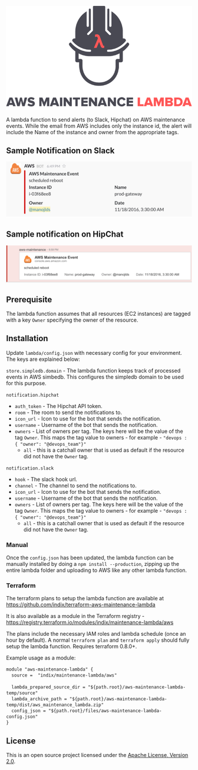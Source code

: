 <p align="center">
<img src="docs/aws_maintenance_lambda.png"/>
</p>

A lambda function to send alerts (to Slack, Hipchat) on AWS maintenance events. While the email from AWS includes only the instance id, the alert will include the Name of the instance and owner from the appropriate tags.

## Sample Notification on Slack
![](docs/slack-notification.png)

## Sample notification on HipChat
![](docs/hipchat-notification.png)

## Prerequisite

The lambda function assumes that all resources (EC2 instances) are tagged with a key `Owner` specifying the owner of the resource.

## Installation

Update `lambda/config.json` with necessary config for your environment. The keys are explained below:

`store.simpledb.domain` - The lambda function keeps track of processed events in AWS simbedb. This configures the simpledb domain to be used for this purpose.

`notification.hipchat`
  - `auth_token` - The Hipchat API token.
  - `room` - The room to send the notifications to.
  - `icon_url` - Icon to use for the bot that sends the notification.
  - `username` - Username of the bot that sends the notification.
  - `owners` - List of owners per tag. The keys here will be the value of the tag `Owner`. This maps the tag value to owners - for example - `"devops : { "owner": "@devops_team"}"`
    - `all` - this is a catchall owner that is used as default if the resource did not have the `Owner` tag.


`notification.slack`
  - `hook` - The slack hook url.
  - `channel` - The channel to send the notifications to.
  - `icon_url` - Icon to use for the bot that sends the notification.
  - `username` - Username of the bot that sends the notification.
  - `owners` - List of owners per tag. The keys here will be the value of the tag `Owner`. This maps the tag value to owners - for example - `"devops : { "owner": "@devops_team"}"`
    - `all` - this is a catchall owner that is used as default if the resource did not have the `Owner` tag.

### Manual
    
Once the `config.json` has been updated, the lambda function can be manually installed by doing a `npm install --production`, zipping up the entire lambda folder and uploading to AWS like any other lambda function.

### Terraform

The terraform plans to setup the lambda function are available at https://github.com/indix/terraform-aws-maintenance-lambda

It is also available as a module in the Terraform registry - https://registry.terraform.io/modules/indix/maintenance-lambda/aws

The plans include the necessary IAM roles and lambda schedule (once an hour by default). A normal `terraform plan` and `terraform apply` should fully setup the lambda function. Requires terraform 0.8.0+.

Example usage as a module:

```hcl
module "aws-maintenance-lambda" {
  source =  "indix/maintenance-lambda/aws"

  lambda_prepared_source_dir = "${path.root}/aws-maintenance-lambda-temp/source"
  lambda_archive_path = "${path.root}/aws-maintenance-lambda-temp/dist/aws_maintenance_lambda.zip"
  config_json = "${path.root}/files/aws-maintenance-lambda-config.json"
}
```

## License

This is an open source project licensed under the [Apache License, Version 2.0](https://www.apache.org/licenses/LICENSE-2.0).
